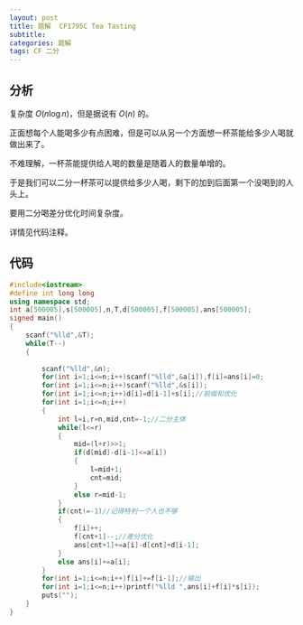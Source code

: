 ```yaml
---
layout: post
title: 题解  CF1795C Tea Tasting
subtitle: 
categories: 题解
tags: CF 二分
---
```

## 分析

复杂度 $O(n\log{n})$，但是据说有 $O(n)$ 的。

正面想每个人能喝多少有点困难，但是可以从另一个方面想一杯茶能给多少人喝就做出来了。

不难理解，一杯茶能提供给人喝的数量是随着人的数量单增的。

于是我们可以二分一杯茶可以提供给多少人喝，剩下的加到后面第一个没喝到的人头上。

要用二分喝差分优化时间复杂度。

详情见代码注释。

## 代码

```cpp
#include<iostream>
#define int long long
using namespace std;
int a[500005],s[500005],n,T,d[500005],f[500005],ans[500005];
signed main()
{
    scanf("%lld",&T);
    while(T--)
    {
    
        scanf("%lld",&n);
        for(int i=1;i<=n;i++)scanf("%lld",&a[i]),f[i]=ans[i]=0;
        for(int i=1;i<=n;i++)scanf("%lld",&s[i]);
        for(int i=1;i<=n;i++)d[i]=d[i-1]+s[i];//前缀和优化
        for(int i=1;i<=n;i++)
        {
            int l=i,r=n,mid,cnt=-1;//二分主体
            while(l<=r)
            {
                mid=(l+r)>>1;
                if(d[mid]-d[i-1]<=a[i])
                {
                    l=mid+1;
                    cnt=mid;
                }
                else r=mid-1;
            }
            if(cnt!=-1)//记得特判一个人也不够
            {
                f[i]++;
                f[cnt+1]--;//差分优化
                ans[cnt+1]+=a[i]-d[cnt]+d[i-1];
            }
            else ans[i]+=a[i];
        }
        for(int i=1;i<=n;i++)f[i]+=f[i-1];//输出
        for(int i=1;i<=n;i++)printf("%lld ",ans[i]+f[i]*s[i]);
        puts("");
    }
}
```
